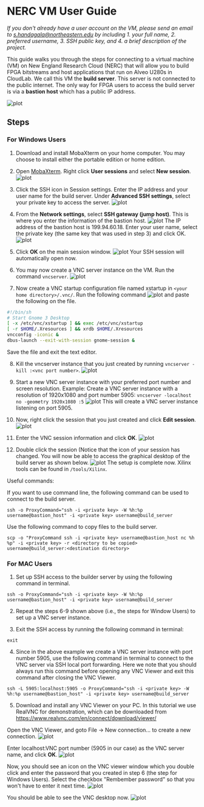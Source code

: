 # NERC VM User Guide

*If you don't already have a user account on the VM, please send an email to s.handagala@northeastern.edu by including 1. your full name, 2. preferred username, 3. SSH public key, and 4. a brief description of the project.*

This guide walks you through the steps for connecting to a virtual machine (VM) on New England Research Cloud (NERC) that will allow you to build FPGA bitstreams and host applications that run on Alveo U280s in CloudLab. We call this VM the **build server**. This server is not connected to the public internet. The only way for FPGA users to access the build server is via a **bastion host** which has a public IP address.

![plot](images/nerc_setup.png)

## Steps

### For Windows Users

1. Download and install MobaXterm on your home computer. You may choose to install either the portable edition or home edition. 

2. Open [MobaXterm](https://mobaxterm.mobatek.net/download-home-edition.html). Right click **User sessions** and select **New session**.
![plot](images/mobax_session.png)

3. Click the SSH icon in Session settings. Enter the IP address and your user name for the build server. Under **Advanced SSH settings**, select your private key to access the server. 
![plot](images/mobax_ssh.png)

4. From the **Network settings**, select **SSH gateway (jump host)**. This is where you enter the information of the bastion host. 
![plot](images/mobax_gateway.png)
The IP address of the bastion host is 199.94.60.18. Enter your user name, select the private key (the same key that was used in step 3) and click OK. 
![plot](images/gateway_config.png)

5. Click **OK** on the main session window. 
![plot](images/config_done.png)
Your SSH session will automatically open now. 

6. You may now create a VNC server instance on the VM. Run the command ````vncserver````.
![plot](images/vnc_shell.png)

7. Now create a VNC startup configuration file named xstartup in ````<your home directory>/.vnc/````. Run the following command
![plot](images/vnc_config.png)
and paste the following on the file.

````bash
#!/bin/sh
# Start Gnome 3 Desktop 
[ -x /etc/vnc/xstartup ] && exec /etc/vnc/xstartup
[ -r $HOME/.Xresources ] && xrdb $HOME/.Xresources
vncconfig -iconic &
dbus-launch --exit-with-session gnome-session &
````

Save the file and exit the text editor.

8. Kill the vncserver instance that you just created by running ````vncserver -kill :<vnc port number>````.
![plot](images/vnc_kill.png)

9. Start a new VNC server instance with your preferred port number and screen resolution.
Example: Create a VNC server instance with a resolution of 1920x1080 and port number 5905: ````vncserver -localhost no -geometry 1920x1080 :5````
![plot](images/vnc_instance.png)
This will create a VNC server instance listening on port 5905.

10. Now, right click the session that you just created and click **Edit session**.
![plot](images/vnc_edit.png)

11. Enter the VNC session information and click **OK**.
![plot](images/vnc_enter_info.png)

12. Double click the session (Notice that the icon of your session has changed. You will now be able to access the graphical desktop of the build server as shown below.
![plot](images/setup_done.png)
The setup is complete now. Xilinx tools can be found in ````/tools/Xilinx````.

Useful commands:

If you want to use command line, the following command can be used to connect to the build server.

````ssh -o ProxyCommand="ssh -i <private key> -W %h:%p username@bastion_host" -i <private key> username@build_server````

Use the following command to copy files to the build server.

````scp -o "ProxyCommand ssh -i <private key> username@bastion_host nc %h %p" -i <private key> -r <directory to be copied> username@build_server:<destination directory>````

### For MAC Users

1. Set up SSH access to the builder server by using the following command in terminal.

````ssh -o ProxyCommand="ssh -i <private key> -W %h:%p username@bastion_host" -i <private key> username@build_server````

2. Repeat the steps 6-9 shown above (i.e., the steps for Window Users) to set up a VNC server instance.

3. Exit the SSH access by running the following command in terminal:

````exit````

4. Since in the above example we create a VNC server instance with port number 5905, use the following command in terminal to connect to the VNC server via SSH local port forwarding. Here we note that you should always run this command before opening any VNC Viewer and exit this command after closing the VNC Viewer.

````ssh -L 5905:localhost:5905 -o ProxyCommand="ssh -i <private key> -W %h:%p username@bastion_host" -i <private key> username@build_server````

5. Download and install any VNC Viewer on your PC. In this tutorial we use RealVNC for demonstration, which can be downloaded from https://www.realvnc.com/en/connect/download/viewer/

Open the VNC Viewer, and goto File &#8594; New connection... to create a new connection.
![plot](images/mac_vnc1.png)

Enter localhost:VNC port number (5905 in our case) as the VNC server name, and click **OK**.
![plot](images/mac_vnc2.png)

Now, you should see an icon on the VNC viewer window which you double click and enter the password that you created in step 6 (the step for Windows Users). Select the checkbox "Rembember password" so that you won't have to enter it next time.
![plot](images/mac_vnc3.png)

You should be able to see the VNC desktop now.
![plot](images/mac_vnc4.png)
